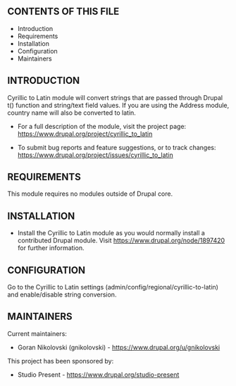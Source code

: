 CONTENTS OF THIS FILE
---------------------

 * Introduction
 * Requirements
 * Installation
 * Configuration
 * Maintainers


INTRODUCTION
------------

Cyrillic to Latin module will convert strings that are passed through Drupal t()
function and string/text field values. If you are using the Address module,
country name will also be converted to latin.

 * For a full description of the module, visit the project page:
   https://www.drupal.org/project/cyrillic_to_latin

 * To submit bug reports and feature suggestions, or to track changes:
   https://www.drupal.org/project/issues/cyrillic_to_latin


REQUIREMENTS
------------

This module requires no modules outside of Drupal core.


INSTALLATION
------------

 * Install the Cyrillic to Latin module as you would normally install a
   contributed Drupal module. Visit https://www.drupal.org/node/1897420 for
   further information.


CONFIGURATION
-------------

Go to the Cyrillic to Latin settings (admin/config/regional/cyrillic-to-latin)
and enable/disable string conversion.


MAINTAINERS
-----------

Current maintainers:
 * Goran Nikolovski (gnikolovski) - https://www.drupal.org/u/gnikolovski

This project has been sponsored by:
 * Studio Present - https://www.drupal.org/studio-present
